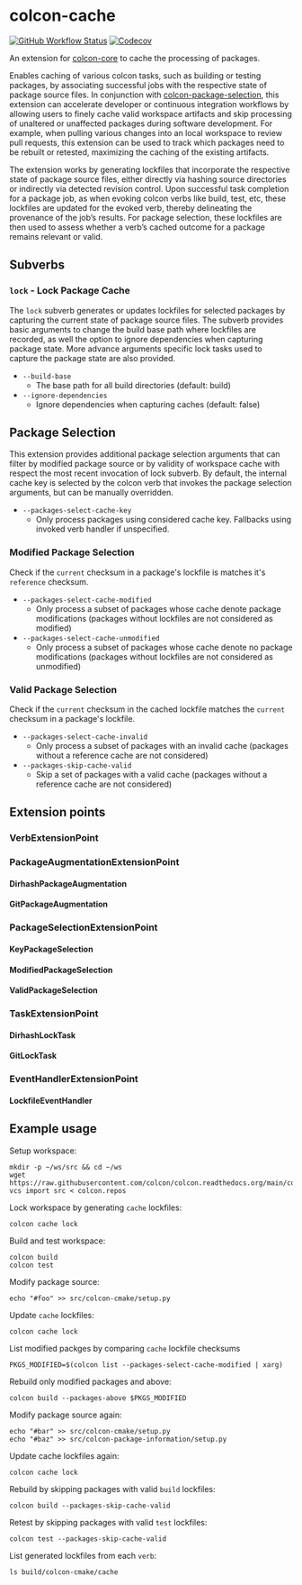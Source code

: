 # colcon-cache

[![GitHub Workflow Status](https://github.com/ruffsl/colcon-cache/actions/workflows/test.yml/badge.svg)](https://github.com/ruffsl/colcon-cache/actions/workflows/test.yml)
[![Codecov](https://codecov.io/gh/ruffsl/colcon-cache/branch/master/graph/badge.svg)](https://codecov.io/gh/ruffsl/colcon-cache)

An extension for [colcon-core](https://github.com/colcon/colcon-core) to cache the processing of packages.

Enables caching of various colcon tasks, such as building or testing packages, by associating successful jobs with the respective state of package source files. In conjunction with [colcon-package-selection](https://github.com/colcon/colcon-package-selection), this extension can accelerate developer or continuous integration workflows by allowing users to finely cache valid workspace artifacts and skip processing of unaltered or unaffected packages during software development. For example, when pulling various changes into an local workspace to review pull requests, this extension can be used to track which packages need to be rebuilt or retested, maximizing the caching of the existing artifacts.

The extension works by generating lockfiles that incorporate the respective state of package source files, either directly via hashing source directories or indirectly via detected revision control. Upon successful task completion for a package job, as when evoking colcon verbs like build, test, etc, these lockfiles are updated for the evoked verb, thereby delineating the provenance of the job’s results. For package selection, these lockfiles are then used to assess whether a verb’s cached outcome for a package remains relevant or valid.

## Subverbs

### `lock` - Lock Package Cache

The `lock` subverb generates or updates lockfiles for selected packages by capturing the current state of package source files. The subverb provides basic arguments to change the build base path where lockfiles are recorded, as well the option to ignore dependencies when capturing package state. More advance arguments specific lock tasks used to capture the package state are also provided.

- `--build-base`
  - The base path for all build directories (default: build)
- `--ignore-dependencies`
  - Ignore dependencies when capturing caches (default: false)

## Package Selection

This extension provides additional package selection arguments that can filter by modified package source or by validity of workspace cache with respect the most recent invocation of lock subverb. By default, the  internal cache key is selected by the colcon verb that invokes the package selection arguments, but can be manually overridden.

- `--packages-select-cache-key`
  - Only process packages using considered cache key. Fallbacks using invoked verb handler if unspecified.

### Modified Package Selection

Check if the `current` checksum in a package's lockfile is matches it's `reference` checksum.

- `--packages-select-cache-modified`
  - Only process a subset of packages whose cache denote package modifications (packages without lockfiles are not considered as modified)
- `--packages-select-cache-unmodified`
  - Only process a subset of packages whose cache denote no package modifications (packages without lockfiles are not considered as unmodified)

### Valid Package Selection

Check if the `current` checksum in the cached lockfile matches the `current` checksum in a package's lockfile.

- `--packages-select-cache-invalid`
  - Only process a subset of packages with an invalid cache (packages without a reference cache are not considered)
- `--packages-skip-cache-valid`
  - Skip a set of packages with a valid cache (packages without a reference cache are not considered)

## Extension points
### VerbExtensionPoint
### PackageAugmentationExtensionPoint
#### DirhashPackageAugmentation
#### GitPackageAugmentation
### PackageSelectionExtensionPoint
#### KeyPackageSelection
#### ModifiedPackageSelection
#### ValidPackageSelection
### TaskExtensionPoint
#### DirhashLockTask
#### GitLockTask
### EventHandlerExtensionPoint
#### LockfileEventHandler

## Example usage

Setup workspace:
```
mkdir -p ~/ws/src && cd ~/ws
wget https://raw.githubusercontent.com/colcon/colcon.readthedocs.org/main/colcon.repos
vcs import src < colcon.repos
```

Lock workspace by generating `cache` lockfiles:
```
colcon cache lock
```

Build and test workspace:
```
colcon build
colcon test
```

Modify package source:
```
echo "#foo" >> src/colcon-cmake/setup.py
```

Update `cache` lockfiles:
```
colcon cache lock
```

List modified packges by comparing `cache` lockfile checksums
```
PKGS_MODIFIED=$(colcon list --packages-select-cache-modified | xarg)
```

Rebuild only modified packages and above:
```
colcon build --packages-above $PKGS_MODIFIED
```

Modify package source again:
```
echo "#bar" >> src/colcon-cmake/setup.py
echo "#baz" >> src/colcon-package-information/setup.py
```

Update cache lockfiles again:
```
colcon cache lock
```

Rebuild by skipping packages with valid `build` lockfiles:
```
colcon build --packages-skip-cache-valid
```

Retest by skipping packages with valid `test` lockfiles:
```
colcon test --packages-skip-cache-valid
```

List generated lockfiles from each `verb`:
```
ls build/colcon-cmake/cache
```